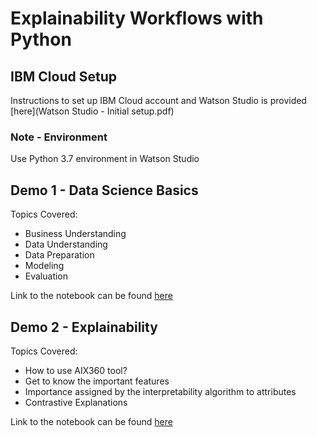 # Explainability Workflows with Python

## IBM Cloud Setup

Instructions to set up IBM Cloud account and Watson Studio is provided [here](Watson Studio - Initial setup.pdf)

### Note - Environment

Use Python 3.7 environment in Watson Studio

## Demo 1 - Data Science Basics

Topics Covered:

- Business Understanding
- Data Understanding
- Data Preparation
- Modeling
- Evaluation

Link to the notebook can be found [here](Demo/Data_Science_Pipeline.ipynb)

## Demo 2 - Explainability 

Topics Covered:

- How to use AIX360 tool?
- Get to know the important features
- Importance assigned by the interpretability algorithm to attributes
- Contrastive Explanations

Link to the notebook can be found [here](Demo/AIX_Demo_Bank_Usecase.ipynb)
